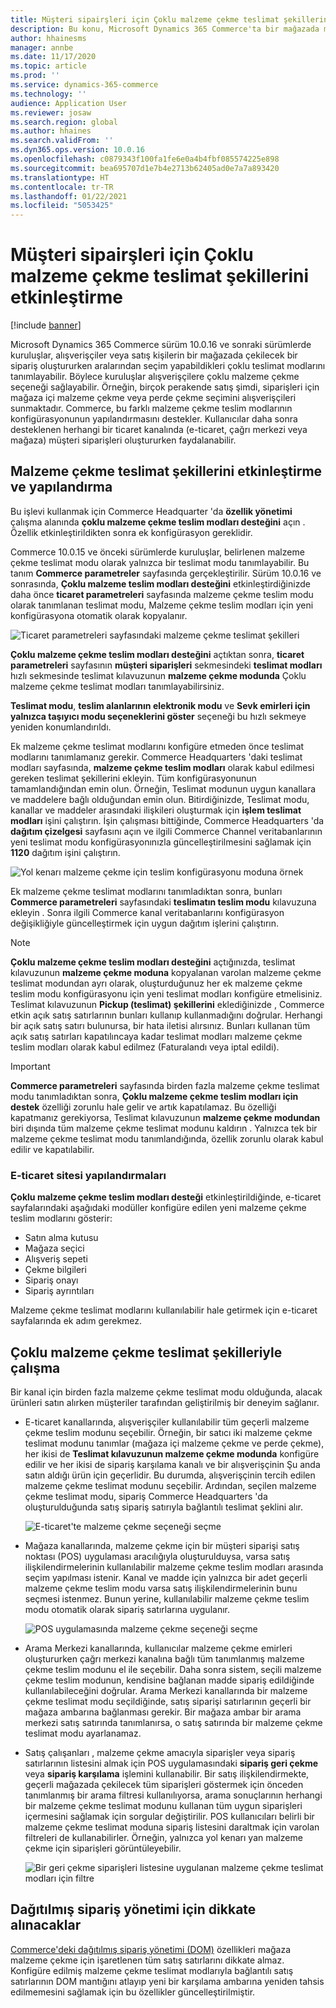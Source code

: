 ```yaml
---
title: Müşteri sipairşleri için Çoklu malzeme çekme teslimat şekillerini etkinleştirme
description: Bu konu, Microsoft Dynamics 365 Commerce'ta bir mağazada malzeme çekme amacıyla müşteri siparişleri oluşturmanıza olanak sağlayan işlevleri açıklamaktadır.
author: hhainesms
manager: annbe
ms.date: 11/17/2020
ms.topic: article
ms.prod: ''
ms.service: dynamics-365-commerce
ms.technology: ''
audience: Application User
ms.reviewer: josaw
ms.search.region: global
ms.author: hhaines
ms.search.validFrom: ''
ms.dyn365.ops.version: 10.0.16
ms.openlocfilehash: c0879343f100fa1fe6e0a4b4fbf085574225e898
ms.sourcegitcommit: bea695707d1e7b4e2713b62405ad0e7a7a893420
ms.translationtype: HT
ms.contentlocale: tr-TR
ms.lasthandoff: 01/22/2021
ms.locfileid: "5053425"
---
```

# <a name="enable-multiple-pickup-delivery-modes-for-customer-orders"></a>Müşteri sipairşleri için Çoklu malzeme çekme teslimat şekillerini etkinleştirme

[!include [banner](includes/banner.md)]


Microsoft Dynamics 365 Commerce sürüm 10.0.16 ve sonraki sürümlerde kuruluşlar, alışverişçiler veya satış kişilerin bir mağazada çekilecek bir sipariş oluştururken aralarından seçim yapabildikleri çoklu teslimat modlarını tanımlayabilir. Böylece kuruluşlar alışverişçilere çoklu malzeme çekme seçeneği sağlayabilir. Örneğin, birçok perakende satış şimdi, siparişleri için mağaza içi malzeme çekme veya perde çekme seçimini alışverişçileri sunmaktadır. Commerce, bu farklı malzeme çekme teslim modlarının konfigürasyonunun yapılandırmasını destekler. Kullanıcılar daha sonra desteklenen herhangi bir ticaret kanalında (e-ticaret, çağrı merkezi veya mağaza) müşteri siparişleri oluştururken faydalanabilir.

## <a name="enable-and-configure-pickup-delivery-modes"></a>Malzeme çekme teslimat şekillerini etkinleştirme ve yapılandırma

Bu işlevi kullanmak için Commerce Headquarter 'da **özellik yönetimi** çalışma alanında **çoklu malzeme çekme teslim modları desteğini** açın . Özellik etkinleştirildikten sonra ek konfigürasyon gereklidir.

Commerce 10.0.15 ve önceki sürümlerde kuruluşlar, belirlenen malzeme çekme teslimat modu olarak yalnızca bir teslimat modu tanımlayabilir. Bu tanım **Commerce parametreler** sayfasında gerçekleştirilir. Sürüm 10.0.16 ve sonrasında, **Çoklu malzeme teslim modları desteğini** etkinleştirdiğinizde daha önce **ticaret parametreleri** sayfasında malzeme çekme teslim modu olarak tanımlanan teslimat modu, Malzeme çekme teslim modları için yeni konfigürasyona otomatik olarak kopyalanır.

![Ticaret parametreleri sayfasındaki malzeme çekme teslimat şekilleri](media/multiplepickupparameter.png)

**Çoklu malzeme çekme teslim modları desteğini** açtıktan sonra, **ticaret parametreleri** sayfasının **müşteri siparişleri** sekmesindeki **teslimat modları** hızlı sekmesinde teslimat kılavuzunun **malzeme çekme modunda** Çoklu malzeme çekme teslimat modları tanımlayabilirsiniz.

**Teslimat modu**, **teslim alanlarının elektronik modu** ve **Sevk emirleri için yalnızca taşıyıcı modu seçeneklerini göster** seçeneği bu hızlı sekmeye yeniden konumlandırıldı.

Ek malzeme çekme teslimat modlarını konfigüre etmeden önce teslimat modlarını tanımlamanız gerekir. Commerce Headquarters 'daki teslimat modları sayfasında, **malzeme çekme teslim modları** olarak kabul edilmesi gereken teslimat şekillerini ekleyin. Tüm konfigürasyonunun tamamlandığından emin olun. Örneğin, Teslimat modunun uygun kanallara ve maddelere bağlı olduğundan emin olun. Bitirdiğinizde, Teslimat modu, kanallar ve maddeler arasındaki ilişkileri oluşturmak için **işlem teslimat modları** işini çalıştırın. İşin çalışması bittiğinde, Commerce Headquarters 'da **dağıtım çizelgesi** sayfasını açın ve ilgili Commerce Channel veritabanlarının yeni teslimat modu konfigürasyonınızla güncelleştirilmesini sağlamak için **1120** dağıtım işini çalıştırın.

![Yol kenarı malzeme çekme için teslim konfigürasyonu moduna örnek](media/pickupmodes.png)

Ek malzeme çekme teslimat modlarını tanımladıktan sonra, bunları **Commerce parametreleri** sayfasındaki **teslimatın teslim modu** kılavuzuna ekleyin . Sonra ilgili Commerce kanal veritabanlarını konfigürasyon değişikliğiyle güncelleştirmek için uygun dağıtım işlerini çalıştırın.

> [!NOTE]
> **Çoklu malzeme çekme teslim modları desteğini** açtığınızda, teslimat kılavuzunun **malzeme çekme moduna** kopyalanan varolan malzeme çekme teslimat modundan ayrı olarak, oluşturduğunuz her ek malzeme çekme teslim modu konfigürasyonu için yeni teslimat modları konfigüre etmelisiniz. Teslimat kılavuzunun **Pickup (teslimat) şekillerini** eklediğinizde , Commerce etkin açık satış satırlarının bunları kullanıp kullanmadığını doğrular. Herhangi bir açık satış satırı bulunursa, bir hata iletisi alırsınız. Bunları kullanan tüm açık satış satırları kapatılıncaya kadar teslimat modları malzeme çekme teslim modları olarak kabul edilmez (Faturalandı veya iptal edildi).

> [!IMPORTANT]
> **Commerce parametreleri** sayfasında birden fazla malzeme çekme teslimat modu tanımladıktan sonra, **Çoklu malzeme çekme teslim modları için destek** özelliği zorunlu hale gelir ve artık kapatılamaz. Bu özelliği kapatmanız gerekiyorsa, Teslimat kılavuzunun **malzeme çekme modundan** biri dışında tüm malzeme çekme teslimat modunu kaldırın . Yalnızca tek bir malzeme çekme teslimat modu tanımlandığında, özellik zorunlu olarak kabul edilir ve kapatılabilir.

### <a name="e-commerce-site-configurations"></a>E-ticaret sitesi yapılandırmaları

**Çoklu malzeme çekme teslim modları desteği** etkinleştirildiğinde, e-ticaret sayfalarındaki aşağıdaki modüller konfigüre edilen yeni malzeme çekme teslim modlarını gösterir:

- Satın alma kutusu
- Mağaza seçici
- Alışveriş sepeti
- Çekme bilgileri
- Sipariş onayı
- Sipariş ayrıntıları

Malzeme çekme teslimat modlarını kullanılabilir hale getirmek için e-ticaret sayfalarında ek adım gerekmez.

## <a name="work-with-multiple-pickup-delivery-modes"></a>Çoklu malzeme çekme teslimat şekilleriyle çalışma

Bir kanal için birden fazla malzeme çekme teslimat modu olduğunda, alacak ürünleri satın alırken müşteriler tarafından geliştirilmiş bir deneyim sağlanır. 

- E-ticaret kanallarında, alışverişçiler kullanılabilir tüm geçerli malzeme çekme teslim modunu seçebilir. Örneğin, bir satıcı iki malzeme çekme teslimat modunu tanımlar (mağaza içi malzeme çekme ve perde çekme), her ikisi de **Teslimat kılavuzunun malzeme çekme modunda** konfigüre edilir ve her ikisi de sipariş karşılama kanalı ve bir alışverişçinin Şu anda satın aldığı ürün için geçerlidir. Bu durumda, alışverişçinin tercih edilen malzeme çekme teslimat modunu seçebilir. Ardından, seçilen malzeme çekme teslimat modu, sipariş Commerce Headquarters 'da oluşturulduğunda satış sipariş satırıyla bağlantılı teslimat şeklini alır.

    ![E-ticaret'te malzeme çekme seçeneği seçme](media/pickupecommerce.png)

- Mağaza kanallarında, malzeme çekme için bir müşteri siparişi satış noktası (POS) uygulaması aracılığıyla oluşturulduysa, varsa satış ilişkilendirmelerinin kullanılabilir malzeme çekme teslim modları arasında seçim yapılması istenir. Kanal ve madde için yalnızca bir adet geçerli malzeme çekme teslim modu varsa satış ilişkilendirmelerinin bunu seçmesi istenmez. Bunun yerine, kullanılabilir malzeme çekme teslim modu otomatik olarak sipariş satırlarına uygulanır.

    ![POS uygulamasında malzeme çekme seçeneği seçme](media/pickuppos.png)

- Arama Merkezi kanallarında, kullanıcılar malzeme çekme emirleri oluştururken çağrı merkezi kanalına bağlı tüm tanımlanmış malzeme çekme teslim modunu el ile seçebilir. Daha sonra sistem, seçili malzeme çekme teslim modunun, kendisine bağlanan madde sipariş edildiğinde kullanılabileceğini doğrular. Arama Merkezi kanallarında bir malzeme çekme teslimat modu seçildiğinde, satış siparişi satırlarının geçerli bir mağaza ambarına bağlanması gerekir. Bir mağaza ambar bir arama merkezi satış satırında tanımlanırsa, o satış satırında bir malzeme çekme teslimat modu ayarlanamaz.
- Satış çalışanları , malzeme çekme amacıyla siparişler veya sipariş satırlarının listesini almak için POS uygulamasındaki **sipariş geri çekme** veya **sipariş karşılama** işlemini kullanabilir. Bir satış ilişkilendirmekte, geçerli mağazada çekilecek tüm siparişleri göstermek için önceden tanımlanmış bir arama filtresi kullanılıyorsa, arama sonuçlarının herhangi bir malzeme çekme teslimat modunu kullanan tüm uygun siparişleri içermesini sağlamak için sorgular değiştirilir. POS kullanıcıları belirli bir malzeme çekme teslimat moduna sipariş listesini daraltmak için varolan filtreleri de kullanabilirler. Örneğin, yalnızca yol kenarı yan malzeme çekme için siparişleri görüntüleyebilir.

    ![Bir geri çekme siparişleri listesine uygulanan malzeme çekme teslimat modları için filtre](media/pickuprecallorder.png)

## <a name="considerations-for-distributed-order-management"></a>Dağıtılmış sipariş yönetimi için dikkate alınacaklar

[Commerce'deki dağıtılmış sipariş yönetimi (DOM)](https://docs.microsoft.com/dynamics365/commerce/dom) özellikleri mağaza malzeme çekme için işaretlenen tüm satış satırlarını dikkate almaz. Konfigüre edilmiş malzeme çekme teslimat modlarıyla bağlantılı satış satırlarının DOM mantığını atlayıp yeni bir karşılama ambarına yeniden tahsis edilmemesini sağlamak için bu özellikler güncelleştirilmiştir.
